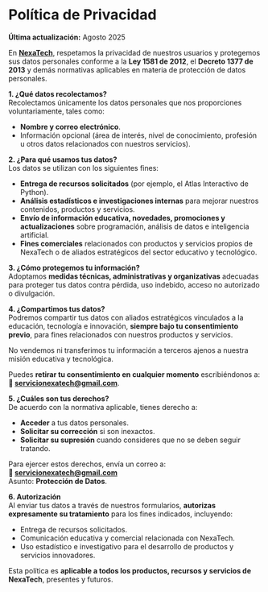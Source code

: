 # **Política de Privacidad**  

**Última actualización:** Agosto 2025  

En [**NexaTech**](https://www.nexatech.org), respetamos la privacidad de nuestros usuarios y protegemos sus datos personales conforme a la **Ley 1581 de 2012**, el **Decreto 1377 de 2013** y demás normativas aplicables en materia de protección de datos personales.  

**1. ¿Qué datos recolectamos?**  
Recolectamos únicamente los datos personales que nos proporciones voluntariamente, tales como:  
- **Nombre y correo electrónico**.  
- Información opcional (área de interés, nivel de conocimiento, profesión u otros datos relacionados con nuestros servicios).  

**2. ¿Para qué usamos tus datos?**  
Los datos se utilizan con los siguientes fines:  
- **Entrega de recursos solicitados** (por ejemplo, el Atlas Interactivo de Python).  
- **Análisis estadísticos e investigaciones internas** para mejorar nuestros contenidos, productos y servicios.  
- **Envío de información educativa, novedades, promociones y actualizaciones** sobre programación, análisis de datos e inteligencia artificial.  
- **Fines comerciales** relacionados con productos y servicios propios de NexaTech o de aliados estratégicos del sector educativo y tecnológico.  

 **3. ¿Cómo protegemos tu información?**  
Adoptamos **medidas técnicas, administrativas y organizativas** adecuadas para proteger tus datos contra pérdida, uso indebido, acceso no autorizado o divulgación.  


**4. ¿Compartimos tus datos?**  
Podremos compartir tus datos con aliados estratégicos vinculados a la educación, tecnología e innovación, **siempre bajo tu consentimiento previo**, para fines relacionados con nuestros productos y servicios.  

No vendemos ni transferimos tu información a terceros ajenos a nuestra misión educativa y tecnológica.  

Puedes **retirar tu consentimiento en cualquier momento** escribiéndonos a:  
**📧 servicionexatech@gmail.com**.  


**5. ¿Cuáles son tus derechos?**  
De acuerdo con la normativa aplicable, tienes derecho a:  
- **Acceder** a tus datos personales.  
- **Solicitar su corrección** si son inexactos.  
- **Solicitar su supresión** cuando consideres que no se deben seguir tratando.  

Para ejercer estos derechos, envía un correo a:  
**📧 servicionexatech@gmail.com**  
Asunto: **Protección de Datos**.  


**6. Autorización**  
Al enviar tus datos a través de nuestros formularios, **autorizas expresamente su tratamiento** para los fines indicados, incluyendo:  
- Entrega de recursos solicitados.  
- Comunicación educativa y comercial relacionada con NexaTech.  
- Uso estadístico e investigativo para el desarrollo de productos y servicios innovadores.  


Esta política es **aplicable a todos los productos, recursos y servicios de NexaTech**, presentes y futuros.  
